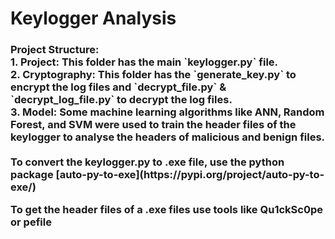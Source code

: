 ﻿# Keylogger Analysis<br>
<h3> Project Structure:<br>
1. Project: This folder has the main `keylogger.py` file.<br>
2. Cryptography: This folder has the `generate_key.py` to encrypt the log files and `decrypt_file.py` & `decrypt_log_file.py` to decrypt the log files.<br>
3. Model: Some machine learning algorithms like ANN, Random Forest, and SVM were used to train the header files of the keylogger to analyse the headers of malicious and benign files. <br>
<br>
To convert the keylogger.py to .exe file, use the python package [auto-py-to-exe](https://pypi.org/project/auto-py-to-exe/) <br>

To get the header files of a .exe files use tools like Qu1ckSc0pe or pefile

